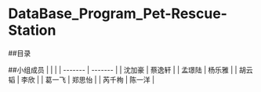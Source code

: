 # DataBase_Program_Pet-Rescue-Station

##目录


##小组成员
|  |  |
| ------- | ------- |
| 沈加豪 | 蔡逸轩 |
| 孟璟陆 | 杨乐雅 |
| 胡云韬 | 李欣 |
| 葛一飞 | 郑思怡 |
| 芮千栒 | 陈一洋 |
